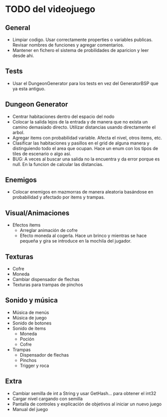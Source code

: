 TODO del videojuego
===================
## General
+ Limpiar codigo. Usar correctamente properties o variables publicas. Revisar nombres de funciones y agregar comentarios.
+ Mantener en fichero el sistema de probilidades de aparicion y leer desde ahi.

## Tests
+ Usar el DungeonGenerator para los tests en vez del GeneratorBSP que ya esta antiguo.

## Dungeon Generator
+ Centrar habitaciones dentro del espacio del nodo
+ Colocar la salida lejos de la entrada y de manera que no exista un camino demasiado directo. Utilizar distancias usando directamente el arbol.
+ Agregar items con probabilidad variable. Afecta el nivel, otros items, etc.
+ Clasificar las habitaciones y pasillos en el grid de alguna manera y distinguiendo todo el area que ocupan. Hace un enum con los tipos de tiles de escenario o algo asi.
+ BUG: A veces al buscar una salida no la encuentra y da error porque es null. En la funcion de calcular las distancias.

## Enemigos
+ Colocar enemigos en mazmorras de manera aleatoria basándose en probabilidad y afectado por items y trampas.

## Visual/Animaciones
+ Efectos ítems
  * Arreglar animación de cofre
  * Efecto moneda al cogerla. Hace un brinco y mientras se hace pequeña y gira se introduce en la mochila del jugador.

## Texturas
+ Cofre
+ Moneda
+ Cambiar dispensador de flechas
+ Texturas para trampas de pinchos

## Sonido y música
+ Música de menús
+ Música de juego
+ Sonido de botones
+ Sonido de items
  * Moneda
  * Poción
  * Cofre
+ Trampas
  * Dispensador de flechas
  * Pinchos
  * Trigger y roca

## Extra
+ Cambiar semilla de int a String y usar GetHash... para obtener el int32
+ Cargar nivel cargando con semilla
+ Pantalla de controles y explicación de objetivos al iniciar un nuevo juego
+ Manual del juego
